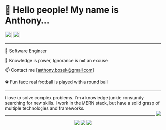 
# 👋 Hello people! My name is Anthony...
<div>
<img src='https://img.shields.io/github/followers/anthonyBosek?label=Followers&style=social' height='22'>
<img src='https://api.visitorbadge.io/api/visitors?path=https%3A%2F%2Fgithub.com%2FanthonyBosek&countColor=%232ccce4&style=flat' height='22'>
</div>

---

💼 Software Engineer

🌱 Knowledge is power, Ignorance is not an excuse

📫 Contact me [anthony.bosek@gmail.com]

⚽ Fun fact: real football is played with a round ball

---

<div width="340">
I love to solve complex problems. I'm a knowledge junkie constantly searching for new skills.
I work in the MERN stack, but have a solid grasp of multiple technologies and frameworks.
</div>

<img src="https://github-readme-stats.vercel.app/api?username=anthonyBosek&count_private=true&show_icons=true&theme=dracula" align="right">  

---

<div align="center">
<img src="https://github-profile-summary-cards.vercel.app/api/cards/profile-details?username=anthonyBosek&count_private=true&theme=dracula">
<img src="https://github-profile-summary-cards.vercel.app/api/cards/stats?username=anthonyBosek&count_private=true&theme=dracula">
<img src="http://github-profile-summary-cards.vercel.app/api/cards/productive-time?username=anthonyBosek&count_private=true&theme=dracula&utcOffset=8">
</div>


<!--  -->

<!--[![Anurag's GitHub stats](https://github-readme-stats.vercel.app/api?username=anthonyBosek&count_private=true&show_icons=true&theme=dracula)](https://github.com/anuraghazra/github-readme-stats) -->
<!-- [![Top Langs](https://github-readme-stats.vercel.app/api/top-langs/?username=anthonyBosek)](https://github.com/anuraghazra/github-readme-stats) -->
